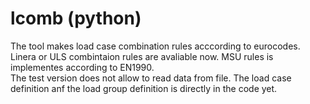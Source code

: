 # lcomb (python)
The tool makes load case combination rules acccording to eurocodes. Linera or ULS combintaion rules are avaliable now.
MSU rules is implementes according to EN1990.  
The test version does not allow to read data from file. The load case definition anf the load group definition is directly in the code yet.
